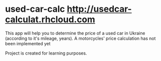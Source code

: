 # used-car-calc http://usedcar-calculat.rhcloud.com
This app will help you to determine the price of a used car in Ukraine (according to it's mileage, years).
A motorcycles' price calculation has not been implemented yet

Project is created for learning purposes.